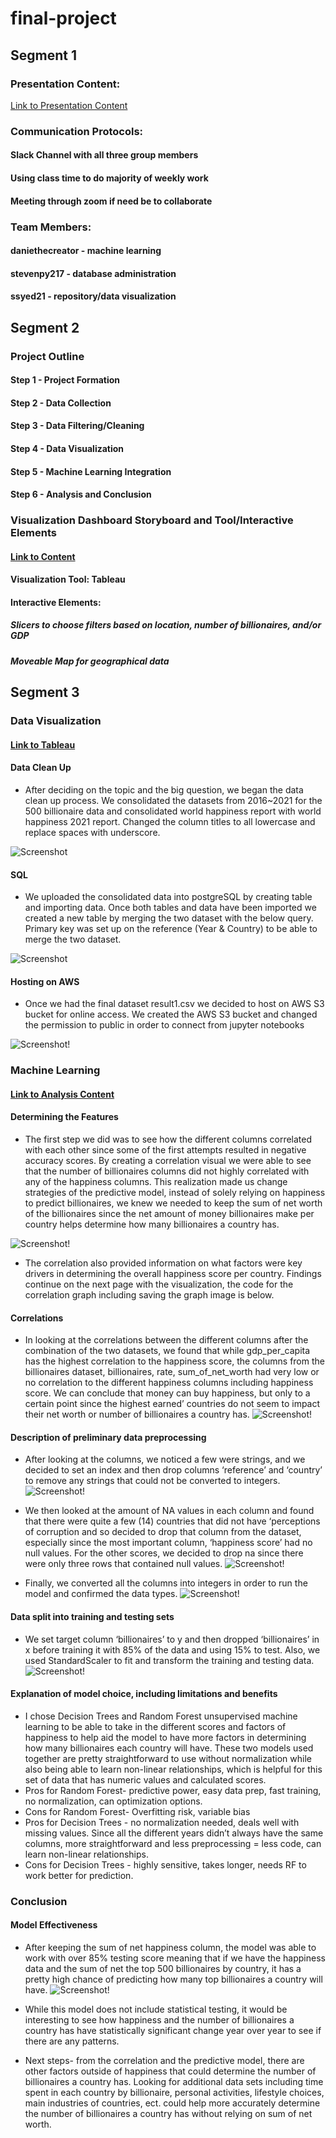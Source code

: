 # final-project
## Segment 1
### Presentation Content:
[Link to Presentation Content](https://docs.google.com/presentation/d/1XPg9STbXekAmAopnO2dyry2ArxlAnhtrKhoGGwpg8ho/edit?usp=sharing)

### Communication Protocols:
#### Slack Channel with all three group members
#### Using class time to do majority of weekly work
#### Meeting through zoom if need be to collaborate

### Team Members:
#### daniethecreator - machine learning
#### stevenpy217 - database administration
#### ssyed21 - repository/data visualization

## Segment 2
### Project Outline
#### Step 1 - Project Formation
#### Step 2 - Data Collection
#### Step 3 - Data Filtering/Cleaning
#### Step 4 - Data Visualization
#### Step 5 - Machine Learning Integration
#### Step 6 - Analysis and Conclusion

### Visualization Dashboard Storyboard and Tool/Interactive Elements
#### [Link to Content](https://docs.google.com/presentation/d/1QEt-iPHj8puTHB0KhH6VZSqS7NMc-zfWgPadV98640k/edit?usp=sharing)
#### Visualization Tool: Tableau
#### Interactive Elements:
##### Slicers to choose filters based on location, number of billionaires, and/or GDP
##### Moveable Map for geographical data

## Segment 3
### Data Visualization
#### [Link to Tableau](https://public.tableau.com/app/profile/sohail.a.syed/viz/FinalProject_16245847247810/Story2)

#### Data Clean Up
* After deciding on the topic and the big question, we began the data clean up process. 
We consolidated the datasets from 2016~2021 for the 500 billionaire data and consolidated world happiness report with world happiness 2021 report.
Changed the column titles to all lowercase and replace spaces with underscore. 

![Screenshot](happinessdata.png)

#### SQL
* We uploaded the consolidated data into postgreSQL by creating table and importing data.
Once both tables and data have been imported we created a new table by merging the two dataset with the below query.
Primary key was set up on the reference (Year & Country) to be able to merge the two dataset.

![Screenshot](./Resources/Images/sql1.png)

#### Hosting on AWS

* Once we had the final dataset result1.csv we decided to host on AWS S3 bucket for online access. 
We created the AWS S3 bucket and changed the permission to public in order to connect from jupyter notebooks

![Screenshot!](./Resources/Images/aws.png)

### Machine Learning
#### [Link to Analysis Content](https://docs.google.com/presentation/d/1XPg9STbXekAmAopnO2dyry2ArxlAnhtrKhoGGwpg8ho/edit#slide=id.ge0e077afc1_0_44)
#### Determining the Features
* The first step we did was to see how the different columns correlated with each other since some of the first attempts resulted in negative accuracy scores. By creating a correlation visual we were able to see that the number of billionaires columns did not highly correlated with any of the happiness columns. This realization made us change strategies of the predictive model, instead of solely relying on happiness to predict billionaires, we knew we needed to keep the sum of net worth of the billionaires since the net amount of money billionaires make per country helps determine how many billionaires a country has. 

 ![Screenshot!](./Resources/Images/Correlation_code.png)

* The correlation also provided information on what factors were key drivers in determining the overall happiness score per country. Findings continue on the next page with the visualization, the code for the correlation graph including saving the graph image is below. 

#### Correlations
* In looking at the correlations between the different columns after the combination of the two datasets, we found that while gdp_per_capita has the highest correlation to the happiness score, the columns from the billionaires dataset, billionaires, rate, sum_of_net_worth had very low or no correlation to the different happiness columns including happiness score. We can conclude that money can buy happiness, but only to a certain point since the highest earned’ countries do not seem to impact their net worth or number of billionaires a country has. 
 ![Screenshot!](./Resources/Images/correlations.png)

#### Description of preliminary data preprocessing 

* After looking at the columns, we noticed a few were strings, and we decided to set an index and then drop columns ‘reference’ and ‘country’ to remove any strings that could not be converted to integers.
![Screenshot!](./Resources/Images/Drop_Columns.png)

* We then looked at the amount of NA values in each column and found that there were quite a few (14) countries that did not have ‘perceptions of corruption and so decided to drop that column from the dataset, especially since the most important column, ‘happiness score’ had no null values. For the other scores, we decided to drop na since there were only three rows that contained null values.
 ![Screenshot!](./Resources/Images/Drop_Na.png)

* Finally, we converted all the columns into integers in order to run the model and confirmed the data types. 
![Screenshot!](./Resources/Images/Df_Types.png)

#### Data split into training and testing sets
* We set target column ‘billionaires’ to y and then dropped ‘billionaires’ in x before training it with 85% of the data and using 15% to test. Also, we used StandardScaler to fit and transform the training and testing data. 
![Screenshot!](./Resources/Images/Test_Train.png)

#### Explanation of model choice, including limitations and benefits
* I chose Decision Trees and Random Forest unsupervised machine learning to be able to take in the different scores and factors of happiness to help aid the model to have more factors in determining how many billionaires each country will have. These two models used together are pretty straightforward to use without normalization while also being able to learn non-linear relationships, which is helpful for this set of data that has numeric values and calculated scores.
* Pros for Random Forest- predictive power, easy data prep, fast training, no normalization, can optimization options.
* Cons for Random Forest- Overfitting risk, variable bias
* Pros for Decision Trees - no normalization needed, deals well with missing values. Since all the different years didn’t always have the same columns, more straightforward and less preprocessing = less code, can learn non-linear relationships.
* Cons for Decision Trees - highly sensitive, takes longer, needs RF to work better for prediction.

### Conclusion 
#### Model Effectiveness 
* After keeping the sum of net happiness column, the model was able to work with over 85% testing score meaning that if we have the happiness data and the sum of net the top 500 billionaires by country, it has a pretty high chance of predicting how many top billionaires a country will have. 
![Screenshot!](./Resources/Images/Model_Accuracy.png)

* While this model does not include statistical testing, it would be interesting to see how happiness and the number of billionaires a country has have statistically significant change year over year to see if there are any patterns.
* Next steps- from the correlation and the predictive model, there are other factors outside of happiness that could determine the number of billionaires a country has. Looking for additional data sets including time spent in each country by billionaire, personal activities, lifestyle choices, main industries of countries, ect. could help more accurately determine the number of billionaires a country has without relying on sum of net worth. 

